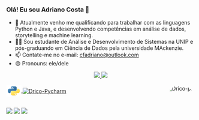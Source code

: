 ### Olá! Eu sou Adriano Costa 👋


- 🔭 Atualmente venho  me qualificando para trabalhar com as linguagens Python e Java, e desenvolvendo competências em análise de dados, storytelling e machine learning. 
- 👨‍🎓 Sou estudante de Análise e Desenvolvimento de Sistemas na UNIP e pós-graduando em Ciência de Dados pela universidade MAckenzie.
- 📫 Contate-me no e-mail: cfadriano@outlook.com
- 😄 Pronouns: ele/dele

<div align="center">
  <a href="https://github.com/dricocosta">
  <img height="180em" src="https://github-readme-stats.vercel.app/api?username=dricocosta&show_icons=true&theme=dark&include_all_commits=true&count_private=true"/>
  <img height="180em" src="https://github-readme-stats.vercel.app/api/top-langs/?username=dricocosta&layout=compact&langs_count=7&theme=dark"/>
</div>

  <div style="display: inline_block"><br>
  <img align="center" alt="Drico-Python" height="30" width="40" src="https://raw.githubusercontent.com/devicons/devicon/master/icons/python/python-original.svg">
  <img align="center" alt="Drico-Pycharm" height="30" width="40" src="https://cdn.jsdelivr.net/gh/devicons/devicon/icons/pycharm/pycharm-original.svg">
  <img align="right" alt="Drico-pic" height="150" style="border-radius:50px;" src="https://memegenerator.net/img/instances/49325419/pacincia-pequeno-gafanhoto.jpg">
</div>
  
  ##
  
 <div> 
       <a href="https://instagram.com/eu_adrianocosta" target="_blank"><img src="https://img.shields.io/badge/-Instagram-%23E4405F?style=for-the-badge&logo=instagram&logoColor=white" target="_blank"></a>
   <a href="https://www.linkedin.com/in/adrianoferreiradacosta/" target="_blank"><img src="https://img.shields.io/badge/-LinkedIn-%230077B5?style=for-the-badge&logo=linkedin&logoColor=white" target="_blank"></a> 
    <a href = "mailto:cfadriano@outlook.com"><img src="https://img.shields.io/badge/Microsoft_Outlook-0078D4?style=for-the-badge&logo=microsoft-outlook&logoColor=white"></a>
 </div>
  
  
